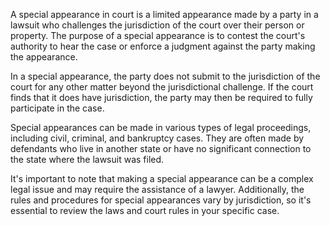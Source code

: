 A special appearance in court is a limited appearance made by a party in a lawsuit who challenges the jurisdiction of the court over their person or property. The purpose of a special appearance is to contest the court's authority to hear the case or enforce a judgment against the party making the appearance.

In a special appearance, the party does not submit to the jurisdiction of the court for any other matter beyond the jurisdictional challenge. If the court finds that it does have jurisdiction, the party may then be required to fully participate in the case.

Special appearances can be made in various types of legal proceedings, including civil, criminal, and bankruptcy cases. They are often made by defendants who live in another state or have no significant connection to the state where the lawsuit was filed.

It's important to note that making a special appearance can be a complex legal issue and may require the assistance of a lawyer. Additionally, the rules and procedures for special appearances vary by jurisdiction, so it's essential to review the laws and court rules in your specific case.